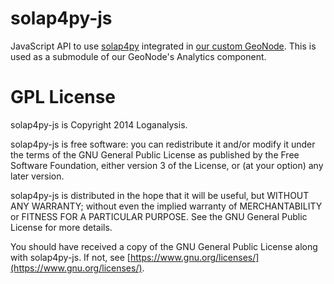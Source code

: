 solap4py-js
===========

JavaScript API to use [solap4py](https://github.com/loganalysis/solap4py) integrated in [our custom GeoNode](https://github.com/loganalysis/geonode).
This is used as a submodule of our GeoNode's Analytics component.

# GPL License

solap4py-js is Copyright 2014 Loganalysis.

solap4py-js is free software: you can redistribute it and/or modify
it under the terms of the GNU General Public License as published by
the Free Software Foundation, either version 3 of the License, or
(at your option) any later version.

solap4py-js is distributed in the hope that it will be useful,
but WITHOUT ANY WARRANTY; without even the implied warranty of
MERCHANTABILITY or FITNESS FOR A PARTICULAR PURPOSE.  See the
GNU General Public License for more details.

You should have received a copy of the GNU General Public License
along with solap4py-js.  If not, see [https://www.gnu.org/licenses/](https://www.gnu.org/licenses/).

